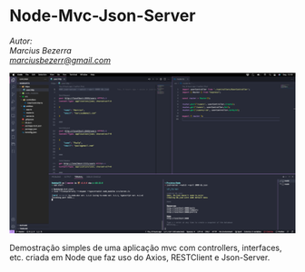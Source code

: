 # Node-Mvc-Json-Server

_Autor:\
Marcius Bezerra\
[marciusbezerr@gmail.com](mailto:marciusbezerr@gmail.com)_

![Acesso-https](readme.png)

Demostração simples de uma aplicação mvc com controllers, interfaces, etc. criada em Node que faz uso do Axios, RESTClient e Json-Server.
